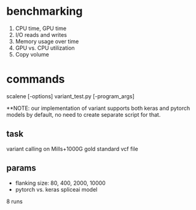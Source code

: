 # benchmarking
1. CPU time, GPU time
2. I/O reads and writes
3. Memory usage over time
4. GPU vs. CPU utilization
5. Copy volume

# commands
scalene [-options] variant_test.py [-program_args]

**NOTE: our implementation of variant supports both keras and pytorch models by default, no need to create separate script for that. 

## task
variant calling on Mills+1000G gold standard vcf file

## params
- flanking size: 80, 400, 2000, 10000
- pytorch vs. keras spliceai model

8 runs